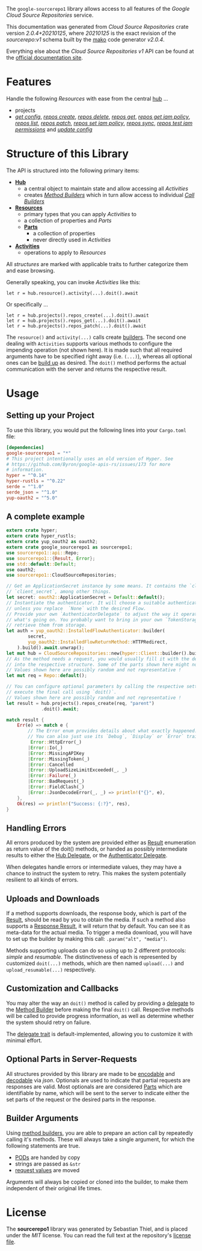 <!---
DO NOT EDIT !
This file was generated automatically from 'src/mako/api/README.md.mako'
DO NOT EDIT !
-->
The `google-sourcerepo1` library allows access to all features of the *Google Cloud Source Repositories* service.

This documentation was generated from *Cloud Source Repositories* crate version *2.0.4+20210125*, where *20210125* is the exact revision of the *sourcerepo:v1* schema built by the [mako](http://www.makotemplates.org/) code generator *v2.0.4*.

Everything else about the *Cloud Source Repositories* *v1* API can be found at the
[official documentation site](https://cloud.google.com/source-repositories/docs/apis).
# Features

Handle the following *Resources* with ease from the central [hub](https://docs.rs/google-sourcerepo1/2.0.4+20210125/google_sourcerepo1/CloudSourceRepositories) ... 

* projects
 * [*get config*](https://docs.rs/google-sourcerepo1/2.0.4+20210125/google_sourcerepo1/api::ProjectGetConfigCall), [*repos create*](https://docs.rs/google-sourcerepo1/2.0.4+20210125/google_sourcerepo1/api::ProjectRepoCreateCall), [*repos delete*](https://docs.rs/google-sourcerepo1/2.0.4+20210125/google_sourcerepo1/api::ProjectRepoDeleteCall), [*repos get*](https://docs.rs/google-sourcerepo1/2.0.4+20210125/google_sourcerepo1/api::ProjectRepoGetCall), [*repos get iam policy*](https://docs.rs/google-sourcerepo1/2.0.4+20210125/google_sourcerepo1/api::ProjectRepoGetIamPolicyCall), [*repos list*](https://docs.rs/google-sourcerepo1/2.0.4+20210125/google_sourcerepo1/api::ProjectRepoListCall), [*repos patch*](https://docs.rs/google-sourcerepo1/2.0.4+20210125/google_sourcerepo1/api::ProjectRepoPatchCall), [*repos set iam policy*](https://docs.rs/google-sourcerepo1/2.0.4+20210125/google_sourcerepo1/api::ProjectRepoSetIamPolicyCall), [*repos sync*](https://docs.rs/google-sourcerepo1/2.0.4+20210125/google_sourcerepo1/api::ProjectRepoSyncCall), [*repos test iam permissions*](https://docs.rs/google-sourcerepo1/2.0.4+20210125/google_sourcerepo1/api::ProjectRepoTestIamPermissionCall) and [*update config*](https://docs.rs/google-sourcerepo1/2.0.4+20210125/google_sourcerepo1/api::ProjectUpdateConfigCall)




# Structure of this Library

The API is structured into the following primary items:

* **[Hub](https://docs.rs/google-sourcerepo1/2.0.4+20210125/google_sourcerepo1/CloudSourceRepositories)**
    * a central object to maintain state and allow accessing all *Activities*
    * creates [*Method Builders*](https://docs.rs/google-sourcerepo1/2.0.4+20210125/google_sourcerepo1/client::MethodsBuilder) which in turn
      allow access to individual [*Call Builders*](https://docs.rs/google-sourcerepo1/2.0.4+20210125/google_sourcerepo1/client::CallBuilder)
* **[Resources](https://docs.rs/google-sourcerepo1/2.0.4+20210125/google_sourcerepo1/client::Resource)**
    * primary types that you can apply *Activities* to
    * a collection of properties and *Parts*
    * **[Parts](https://docs.rs/google-sourcerepo1/2.0.4+20210125/google_sourcerepo1/client::Part)**
        * a collection of properties
        * never directly used in *Activities*
* **[Activities](https://docs.rs/google-sourcerepo1/2.0.4+20210125/google_sourcerepo1/client::CallBuilder)**
    * operations to apply to *Resources*

All *structures* are marked with applicable traits to further categorize them and ease browsing.

Generally speaking, you can invoke *Activities* like this:

```Rust,ignore
let r = hub.resource().activity(...).doit().await
```

Or specifically ...

```ignore
let r = hub.projects().repos_create(...).doit().await
let r = hub.projects().repos_get(...).doit().await
let r = hub.projects().repos_patch(...).doit().await
```

The `resource()` and `activity(...)` calls create [builders][builder-pattern]. The second one dealing with `Activities` 
supports various methods to configure the impending operation (not shown here). It is made such that all required arguments have to be 
specified right away (i.e. `(...)`), whereas all optional ones can be [build up][builder-pattern] as desired.
The `doit()` method performs the actual communication with the server and returns the respective result.

# Usage

## Setting up your Project

To use this library, you would put the following lines into your `Cargo.toml` file:

```toml
[dependencies]
google-sourcerepo1 = "*"
# This project intentionally uses an old version of Hyper. See
# https://github.com/Byron/google-apis-rs/issues/173 for more
# information.
hyper = "^0.14"
hyper-rustls = "^0.22"
serde = "^1.0"
serde_json = "^1.0"
yup-oauth2 = "^5.0"
```

## A complete example

```Rust
extern crate hyper;
extern crate hyper_rustls;
extern crate yup_oauth2 as oauth2;
extern crate google_sourcerepo1 as sourcerepo1;
use sourcerepo1::api::Repo;
use sourcerepo1::{Result, Error};
use std::default::Default;
use oauth2;
use sourcerepo1::CloudSourceRepositories;

// Get an ApplicationSecret instance by some means. It contains the `client_id` and 
// `client_secret`, among other things.
let secret: oauth2::ApplicationSecret = Default::default();
// Instantiate the authenticator. It will choose a suitable authentication flow for you, 
// unless you replace  `None` with the desired Flow.
// Provide your own `AuthenticatorDelegate` to adjust the way it operates and get feedback about 
// what's going on. You probably want to bring in your own `TokenStorage` to persist tokens and
// retrieve them from storage.
let auth = yup_oauth2::InstalledFlowAuthenticator::builder(
        secret,
        yup_oauth2::InstalledFlowReturnMethod::HTTPRedirect,
    ).build().await.unwrap();
let mut hub = CloudSourceRepositories::new(hyper::Client::builder().build(hyper_rustls::HttpsConnector::with_native_roots()), auth);
// As the method needs a request, you would usually fill it with the desired information
// into the respective structure. Some of the parts shown here might not be applicable !
// Values shown here are possibly random and not representative !
let mut req = Repo::default();

// You can configure optional parameters by calling the respective setters at will, and
// execute the final call using `doit()`.
// Values shown here are possibly random and not representative !
let result = hub.projects().repos_create(req, "parent")
             .doit().await;

match result {
    Err(e) => match e {
        // The Error enum provides details about what exactly happened.
        // You can also just use its `Debug`, `Display` or `Error` traits
         Error::HttpError(_)
        |Error::Io(_)
        |Error::MissingAPIKey
        |Error::MissingToken(_)
        |Error::Cancelled
        |Error::UploadSizeLimitExceeded(_, _)
        |Error::Failure(_)
        |Error::BadRequest(_)
        |Error::FieldClash(_)
        |Error::JsonDecodeError(_, _) => println!("{}", e),
    },
    Ok(res) => println!("Success: {:?}", res),
}

```
## Handling Errors

All errors produced by the system are provided either as [Result](https://docs.rs/google-sourcerepo1/2.0.4+20210125/google_sourcerepo1/client::Result) enumeration as return value of
the doit() methods, or handed as possibly intermediate results to either the 
[Hub Delegate](https://docs.rs/google-sourcerepo1/2.0.4+20210125/google_sourcerepo1/client::Delegate), or the [Authenticator Delegate](https://docs.rs/yup-oauth2/*/yup_oauth2/trait.AuthenticatorDelegate.html).

When delegates handle errors or intermediate values, they may have a chance to instruct the system to retry. This 
makes the system potentially resilient to all kinds of errors.

## Uploads and Downloads
If a method supports downloads, the response body, which is part of the [Result](https://docs.rs/google-sourcerepo1/2.0.4+20210125/google_sourcerepo1/client::Result), should be
read by you to obtain the media.
If such a method also supports a [Response Result](https://docs.rs/google-sourcerepo1/2.0.4+20210125/google_sourcerepo1/client::ResponseResult), it will return that by default.
You can see it as meta-data for the actual media. To trigger a media download, you will have to set up the builder by making
this call: `.param("alt", "media")`.

Methods supporting uploads can do so using up to 2 different protocols: 
*simple* and *resumable*. The distinctiveness of each is represented by customized 
`doit(...)` methods, which are then named `upload(...)` and `upload_resumable(...)` respectively.

## Customization and Callbacks

You may alter the way an `doit()` method is called by providing a [delegate](https://docs.rs/google-sourcerepo1/2.0.4+20210125/google_sourcerepo1/client::Delegate) to the 
[Method Builder](https://docs.rs/google-sourcerepo1/2.0.4+20210125/google_sourcerepo1/client::CallBuilder) before making the final `doit()` call. 
Respective methods will be called to provide progress information, as well as determine whether the system should 
retry on failure.

The [delegate trait](https://docs.rs/google-sourcerepo1/2.0.4+20210125/google_sourcerepo1/client::Delegate) is default-implemented, allowing you to customize it with minimal effort.

## Optional Parts in Server-Requests

All structures provided by this library are made to be [encodable](https://docs.rs/google-sourcerepo1/2.0.4+20210125/google_sourcerepo1/client::RequestValue) and 
[decodable](https://docs.rs/google-sourcerepo1/2.0.4+20210125/google_sourcerepo1/client::ResponseResult) via *json*. Optionals are used to indicate that partial requests are responses 
are valid.
Most optionals are are considered [Parts](https://docs.rs/google-sourcerepo1/2.0.4+20210125/google_sourcerepo1/client::Part) which are identifiable by name, which will be sent to 
the server to indicate either the set parts of the request or the desired parts in the response.

## Builder Arguments

Using [method builders](https://docs.rs/google-sourcerepo1/2.0.4+20210125/google_sourcerepo1/client::CallBuilder), you are able to prepare an action call by repeatedly calling it's methods.
These will always take a single argument, for which the following statements are true.

* [PODs][wiki-pod] are handed by copy
* strings are passed as `&str`
* [request values](https://docs.rs/google-sourcerepo1/2.0.4+20210125/google_sourcerepo1/client::RequestValue) are moved

Arguments will always be copied or cloned into the builder, to make them independent of their original life times.

[wiki-pod]: http://en.wikipedia.org/wiki/Plain_old_data_structure
[builder-pattern]: http://en.wikipedia.org/wiki/Builder_pattern
[google-go-api]: https://github.com/google/google-api-go-client

# License
The **sourcerepo1** library was generated by Sebastian Thiel, and is placed 
under the *MIT* license.
You can read the full text at the repository's [license file][repo-license].

[repo-license]: https://github.com/Byron/google-apis-rsblob/main/LICENSE.md
